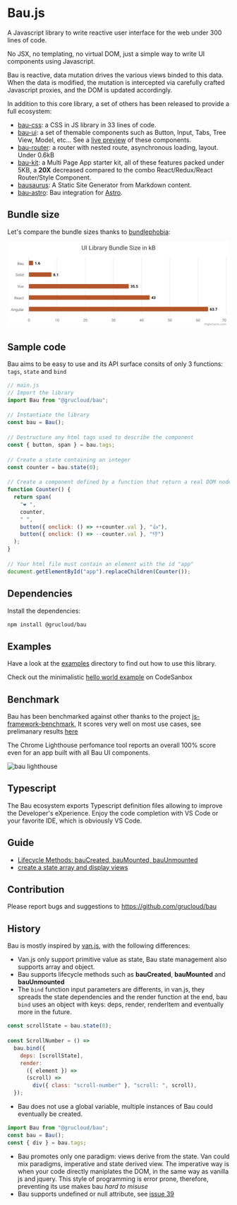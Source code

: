 # Bau.js

A Javascript library to write reactive user interface for the web under 300 lines of code.

No JSX, no templating, no virtual DOM, just a simple way to write UI components using Javascript.

Bau is reactive, data mutation drives the various views binded to this data. When the data is modified, the mutation is intercepted via carefully crafted Javascript proxies, and the DOM is updated accordingly.

In addition to this core library, a set of others has been released to provide a full ecosystem:

- [bau-css](./bau-css): a CSS in JS library in 33 lines of code.
- [bau-ui](./bau-ui): a set of themable components such as Button, Input, Tabs, Tree View, Model, etc... See a [live preview](https://grucloud.github.io/bau/bau-ui) of these components.
- [bau-router](./bau-router): a router with nested route, asynchronous loading, layout. Under 0.6kB
- [bau-kit](./examples/bau-kit): a Multi Page App starter kit, all of these features packed under 5KB, a **20X** decreased compared to the combo React/Redux/React Router/Style Component.
- [bausaurus](https://grucloud.github.io/bau/bausaurus/): A Static Site Generator from Markdown content.
- [bau-astro](./bau-astro): Bau integration for [Astro](https://astro.build/).

## Bundle size

Let's compare the bundle sizes thanks to [bundlephobia](https://bundlephobia.com/):

![bundle size](./doc/ui-library-bundle-size.svg)

## Sample code

Bau aims to be easy to use and its API surface consits of only 3 functions: `tags`, `state` and `bind`

```js
// main.js
// Import the library
import Bau from "@grucloud/bau";

// Instantiate the library
const bau = Bau();

// Destructure any html tags used to describe the component
const { button, span } = bau.tags;

// Create a state containing an integer
const counter = bau.state(0);

// Create a component defined by a function that return a real DOM node.
function Counter() {
  return span(
    "❤️ ",
    counter,
    " ",
    button({ onclick: () => ++counter.val }, "👍"),
    button({ onclick: () => --counter.val }, "👎")
  );
}

// Your html file must contain an element with the id "app"
document.getElementById("app").replaceChildren(Counter());
```

## Dependencies

Install the dependencies:

```sh
npm install @grucloud/bau
```

## Examples

Have a look at the [examples](./examples) directory to find out how to use this library.

Check out the minimalistic [hello world example](https://codesandbox.io/s/bau-helloworld-twdxl5?file=/src/index.js) on CodeSanbox

## Benchmark

Bau has been benchmarked against other thanks to the project [js-framework-benchmark](https://github.com/krausest/js-framework-benchmark),
It scores very well on most use cases, see prelimanary results [here](https://github.com/krausest/js-framework-benchmark/pull/1271)

The Chrome Lighthouse perfomance tool reports an overall 100% score even for an app built with all Bau UI components.

![bau lighthouse](https://user-images.githubusercontent.com/4118089/248206941-b3a3bb7f-1502-498d-988f-635cf65bfdbc.png)

## Typescript

The Bau ecosystem exports Typescript definition files allowing to improve the Developer's eXperience. Enjoy the code completion with VS Code or your favorite IDE, which is obviously VS Code.

## Guide

- [Lifecycle Methods: bauCreated, bauMounted, bauUnmounted](./doc/BauLifecycle.md)
- [create a state array and display views](./doc/BauStateArray.md)

## Contribution

Please report bugs and suggestions to https://github.com/grucloud/bau

## History

Bau is mostly inspired by [van.js](https://vanjs.org/), with the following differences:

- Van.js only support primitive value as state, Bau state management also supports array and object.
- Bau supports lifecycle methods such as **bauCreated**, **bauMounted** and **bauUnmounted**
- The `bind` function input parameters are differents, in van.js, they spreads the state dependencies and the render function at the end, bau `bind` uses an object with keys: deps, render, renderItem and eventually more in the future.

```js
const scrollState = bau.state(0);

const ScrollNumber = () =>
  bau.bind({
    deps: [scrollState],
    render:
      ({ element }) =>
      (scroll) =>
        div({ class: "scroll-number" }, "scroll: ", scroll),
  });
```

- Bau does not use a global variable, multiple instances of Bau could eventually be created.

```js
import Bau from "@grucloud/bau";
const bau = Bau();
const { div } = bau.tags;
```

- Bau promotes only one paradigm: views derive from the state. Van could mix paradigms, imperative and state derived view. The imperative way is when your code directly maniplates the DOM, in the same way as vanilla js and jquery. This style of programming is error prone, therefore, preventing its use makes bau _hard to misuse_
- Bau supports undefined or null attribute, see [issue 39](https://github.com/vanjs-org/van/pull/39)
